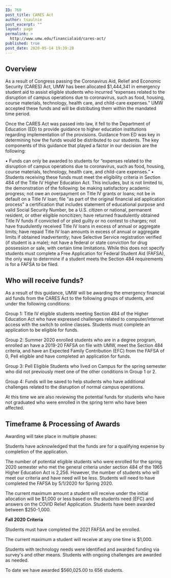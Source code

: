 ```yaml
---
ID: 769
post_title: CARES Act
author: tsaulnie
post_excerpt: ""
layout: page
permalink: >
  http://www.umw.edu/financialaid/cares-act/
published: true
post_date: 2020-05-14 19:39:28
---
```

<h2>Overview</h2>

As a result of Congress passing the Coronavirus Aid, Relief and Economic Security (CARES) Act, UMW has been allocated $1,444,341 in emergency student aid to assist eligible students who incurred “expenses related to the disruption of campus operations due to coronavirus, such as food, housing, course materials, technology, health care, and child-care expenses.” UMW accepted these funds and will be distributing them within the mandated time period.

Once the CARES Act was passed into law, it fell to the Department of Education (ED) to provide guidance to higher education institutions regarding implementation of the provisions. Guidance from ED was key in determining how the funds would be distributed to our students. The key components of this guidance that played a factor in our decision are the following:

•	Funds can only be awarded to students for “expenses related to the disruption of campus operations due to coronavirus, such as food, housing, course materials, technology, health care, and child-care expenses.”
•	Students receiving these funds must meet the eligibility criteria in Section 484 of the Title IV Higher Education Act. This includes, but is not limited to, the demonstration of the following: be making satisfactory academic progress; not owe an overpayment on Title IV grants or loans; not be in default on a Title IV loan; file "as part of the original financial aid application process" a certification that includes statement of educational purpose and valid Social Security Number, be a U.S. citizen or national, permanent resident, or other eligible noncitizen; have returned fraudulently obtained Title IV funds if convicted of or pled guilty or no contest to charges; not have fraudulently received Title IV loans in excess of annual or aggregate limits; have repaid Title IV loan amounts in excess of annual or aggregate limits if obtained inadvertently; have Selective Service registration verified (if student is a male); not have a federal or state conviction for drug possession or sale, with certain time limitations. While this does not specify students must complete a Free Application for Federal Student Aid (FAFSA), the only way to determine if a student meets the Section 484 requirements is for a FAFSA to be filed.

<h2>Who will receive funds?</h2>
As a result of this guidance, UMW will be awarding the emergency financial aid funds from the CARES Act to the following groups of students, and under the following conditions:

Group 1: Title IV eligible students meeting Section 484 of the Higher Education Act who have expressed challenges related to computer/internet access with the switch to online classes. Students must complete an application to be eligible for funds.

Group 2: Summer 2020 enrolled students who are in a degree program, enrolled an have a 2019-20 FAFSA on file with UMW, meet the Section 484 criteria, and have an Expected Family Contribution (EFC) from the FAFSA of 0, Pell eligible and have completed an application for funds.

Group 3: Pell Eligible Students who lived on Campus for the spring semester who did not previously meet one of the other conditions in Group 1 or 2. 

Group 4: Funds will be saved to help students who have additional challenges related to the disruption of normal campus operations.

At this time we are also reviewing the potential funds for students who have not graduated who were enrolled in the spring term who have been affected.

<h2>Timeframe &amp; Processing of Awards</h2>

Awarding will take place in multiple phases:

Students have acknowledged that the funds are for a qualifying expense by completion of the application.

The number of potential eligible students who were enrolled for the spring 2020 semester who met the general criteria under section 484 of the 1965 Higher Education Act is 2,256.  However, the number of students who will meet our criteria and have need will be less.  Students will need to have completed the FAFSA by 5/1/2020 for Spring 2020. 

The current maximum amount a student will receive under the initial allocation will be $1,000 or less based on the students need (EFC) and answers on the COVID Relief Application.  Students have been awarded between $250-1,000.

<strong>Fall 2020 Criteria</strong>

Students must have completed the 2021 FAFSA and be enrolled.  

The current maximum a student will receive at any one time is $1,000.  

Students with technology needs were identified and awarded funding via survey's and other means.
Students with ongoing challenges are awarded as needed.

To date we have awarded $560,025.00 to 656 students.